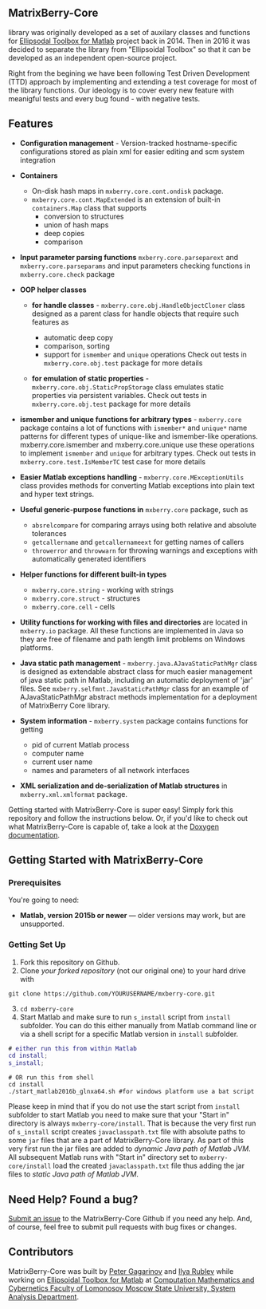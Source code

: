 MatrixBerry-Core
------------
library was originally developed as a set of auxilary classes and functions for [Ellipsodal Toolbox for Matlab](https://github.com/SystemAnalysisDpt-CMC-MSU/ellipsoids) project 
back in 2014. Then in 2016 it was decided to separate the library from "Ellipsoidal Toolbox" so that it can be developed as an independent open-source project.

Right from the begining we have been following Test Driven Development (TTD) approach by implementing and extending a test coverage
for most of the library functions. Our ideology is to cover every new feature with meanigful tests and every bug found - with negative tests.

Features
------------
* **Configuration management** - Version-tracked hostname-specific configurations stored as plain xml for easier editing and
scm system integration
* **Containers** 
    - On-disk hash maps in `mxberry.core.cont.ondisk` package. 
    - `mxberry.core.cont.MapExtended` is an extension of built-in `containers.Map` class that supports 
        - conversion to structures
        - union of hash maps
        - deep copies
        - comparison

* **Input parameter parsing functions** `mxberry.core.parseparext` and `mxberry.core.parseparams` and input parameters checking functions in `mxberry.core.check` package
* **OOP helper classes**

    - **for handle classes**  - `mxberry.core.obj.HandleObjectCloner`
class designed as a parent class
for handle objects that require such features as 
         - automatic deep copy
         - comparison, sorting
         - support for `ismember` and `unique` operations
Check out tests in `mxberry.core.obj.test` package for more details

     - **for emulation of static properties** - `mxberry.core.obj.StaticPropStorage` class emulates static properties via persistent variables.
Check out tests in `mxberry.core.obj.test` package for more details

* **ismember and unique functions for arbitrary types** - `mxberry.core` package contains a lot of functions with `ismember*` and `unique*`
name patterns for different types of unique-like and ismember-like operations. 
mxberry.core.ismember and mxberry.core.unique use these operations to implement `ismember`
and `unique` for arbitrary types. 
Check out tests in `mxberry.core.test.IsMemberTC` test case for more details

* **Easier Matlab exceptions handling** - `mxberry.core.MExceptionUtils` class provides methods for converting Matlab exceptions
into plain text and hyper text strings.
* **Useful generic-purpose functions in** `mxberry.core` package, such as 
    - `absrelcompare` for comparing arrays using both relative and absolute tolerances
    - `getcallername` and `getcallernameext` for getting names of callers
    - `throwerror` and `throwwarn` for throwing warnings and exceptions with automatically generated identifiers

* **Helper functions for different built-in types**
    -  `mxberry.core.string` - working with strings
    -  `mxberry.core.struct` - structures
    -  `mxberry.core.cell` - cells

* **Utility functions for working with files and directories** are located in `mxberry.io` package. All these functions are implemented
in Java so they are free of filename and path length limit problems on Windows platforms.

* **Java static path management** - `mxberry.java.AJavaStaticPathMgr` class is designed as extendable abstract class
for much easier management of java static path in Matlab, including an automatic
deployment of 'jar' files. See `mxberry.selfmnt.JavaStaticPathMgr` class for an 
example of AJavaStaticPathMgr abstract methods implementation for a deployment of MatrixBerry Core library.

* **System information** - `mxberry.system` package contains functions for getting 
    - pid of current Matlab process
    - computer name
    - current user name
    - names and parameters of all network interfaces

* **XML serialization and de-serialization of Matlab structures** in `mxberry.xml.xmlformat` package.

Getting started with MatrixBerry-Core is super easy! Simply fork this repository and follow the instructions below. Or, if you'd like to check out what MatrixBerry-Core is capable of, take a look at the [Doxygen documentation](https://pgagarinov.github.io/mxberry-core/).

Getting Started with MatrixBerry-Core
------------------------------

### Prerequisites

You're going to need:

 - **Matlab, version 2015b or newer** — older versions may work, but are unsupported.

### Getting Set Up

1. Fork this repository on Github.
2. Clone *your forked repository* (not our original one) to your hard drive with 

```shell
git clone https://github.com/YOURUSERNAME/mxberry-core.git
```

3. `cd mxberry-core`
4. Start Matlab and make sure to run `s_install` script from `install` subfolder. You can do this either manually from Matlab command line or via a shell script for a specific Matlab version in `install` subfolder.

```matlab
# either run this from within Matlab
cd install;
s_install;
```

```shell
# OR run this from shell 
cd install
./start_matlab2016b_glnxa64.sh #for windows platform use a bat script
```
Please keep in mind that if you do not use the start script from `install` subfolder to start Matlab you need to make sure that
your "Start in" directory is always `mxberry-core/install`. That is because the very first run of `s_install` script creates `javaclasspath.txt` file with absolute paths to some `jar` files that are a part of MatrixBerry-Core library. As part of this very first run the jar files are added to *dynamic Java path of Matlab JVM*. All subsequent Matlab runs with "Start in" directory set to `mxberry-core/install` load the created `javaclasspath.txt` file thus adding the jar files to *static Java path of Matlab JVM*.

Need Help? Found a bug?
--------------------

[Submit an issue](https://github.com/pgagarinov/mxberry-core/issues) to the MatrixBerry-Core Github if you need any help. And, of course, feel free to submit pull requests with bug fixes or changes.


Contributors
--------------------

MatrixBerry-Core was built by [Peter Gagarinov](https://www.linkedin.com/in/pgagarinov) and [Ilya Rublev](http://ait.mtas.ru/en/about/personal/roublev.php) while working on [Ellipsoidal Toolbox for Matlab](http://systemanalysisdpt-cmc-msu.github.io/ellipsoids/) at [Computation Mathematics and Cybernetics Faculty of Lomonosov Moscow State University, System Analysis Department](http://sa.cs.msu.su/).
